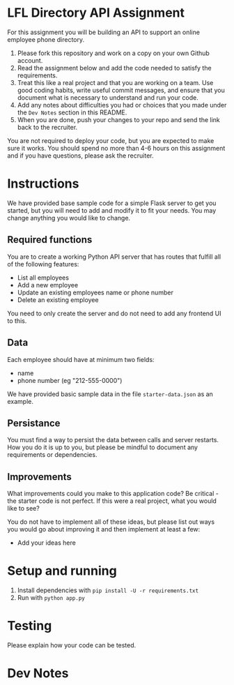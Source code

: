 # LFL Directory API Assignment

For this assignment you will be building an API to support an online employee
phone directory. 

1. Please fork this repository and work on a copy on your own Github account.
2. Read the assignment below and add the code needed to satisfy the
   requirements.
3. Treat this like a real project and that you are working on a team. Use good
   coding habits, write useful commit messages, and ensure that you document
   what is necessary to understand and run your code.
4. Add any notes about difficulties you had or choices that you made under the
   `Dev Notes` section in this README.
5. When you are done, push your changes to your repo and send the link back to the
   recruiter. 

You are not required to deploy your code, but you are expected to make sure it
works. You should spend no more than 4-6 hours on this assignment and if you
have questions, please ask the recruiter.

# Instructions

We have provided base sample code for a simple Flask server to get you started,
but you will need to add and modify it to fit your needs. You may change
anything you would like to change. 

## Required functions

You are to create a working Python API server that has routes that fulfill all
of the following features:

- List all employees
- Add a new employee
- Update an existing employees name or phone number
- Delete an existing employee

You need to only create the server and do not need to add any frontend UI to
this.

## Data

Each employee should have at minimum two fields:

- name
- phone number (eg "212-555-0000")

We have provided basic sample data in the file `starter-data.json` as an
example. 

## Persistance

You must find a way to persist the data between calls and server restarts. How
you do it is up to you, but please be mindful to document any requirements or
dependencies. 

## Improvements

What improvements could you make to this application code? Be critical - the
starter code is not perfect. If this were a real project, what you would like to
see?

You do not have to implement all of these ideas, but please list out ways
you would go about improving it and then implement at least a few:

- Add your ideas here

# Setup and running

1. Install dependencies with `pip install -U -r requirements.txt`
2. Run with `python app.py`

# Testing

Please explain how your code can be tested.

# Dev Notes
